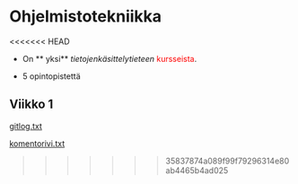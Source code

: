 # Ohjelmistotekniikka

<<<<<<< HEAD
- On ** yksi** *tietojenkäsittelytieteen* <span style="color:red">kursseista</span>.

- 5 opintopistettä

## Viikko 1

[gitlog.txt](https://github.com/tikuisma/ot-harjoitustyo/blob/master/laskarit/viikko1/gitlog.txt)

[komentorivi.txt](https://github.com/tikuisma/ot-harjoitustyo/blob/master/laskarit/viikko1/komentorivi.txt)

>>>>>>> 35837874a089f99f79296314e80ab4465b4ad025
